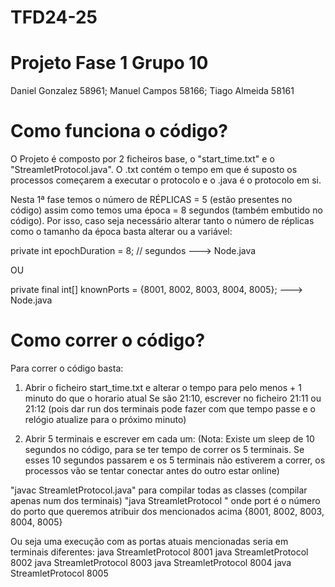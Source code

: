 # TFD24-25

# Projeto Fase 1  Grupo 10  

Daniel Gonzalez 58961; Manuel Campos 58166; Tiago Almeida 58161


# Como funciona o código?

O Projeto é composto por 2 ficheiros base, o "start_time.txt" e o "StreamletProtocol.java".
O .txt contém o tempo em que é suposto os processos começarem a executar o protocolo e o .java é o protocolo em si.

Nesta 1ª fase temos o número de RÉPLICAS = 5 (estão presentes no código) assim como temos uma época = 8 segundos (também embutido no código).
Por isso, caso seja necessário alterar tanto o número de réplicas como o tamanho da época basta alterar ou a variável:

private int epochDuration = 8; // segundos  ---> Node.java

OU

private final int[] knownPorts = {8001, 8002, 8003, 8004, 8005}; ---> Node.java



# Como correr o código?

Para correr o código basta:

1) Abrir o ficheiro start_time.txt e alterar o tempo para pelo menos + 1 minuto do que o horario atual
 Se são 21:10, escrever no ficheiro 21:11 ou 21:12 (pois dar run dos terminais pode fazer com que tempo passe e o relógio atualize para o próximo minuto)

2) Abrir 5 terminais e escrever em cada um:
(Nota: Existe um sleep de 10 segundos no código, para se ter tempo de correr os 5 terminais. Se esses 10 segundos passarem e os 5 terminais não estiverem a correr, os processos vão se tentar conectar antes do outro estar online)

"javac StreamletProtocol.java"    para compilar todas as classes (compilar apenas num dos terminais)
"java StreamletProtocol <port>"   onde port é o número do porto que queremos atribuir dos mencionados acima {8001, 8002, 8003, 8004, 8005}

Ou seja uma execução com as portas atuais mencionadas seria em terminais diferentes:
java StreamletProtocol 8001
java StreamletProtocol 8002
java StreamletProtocol 8003
java StreamletProtocol 8004
java StreamletProtocol 8005


